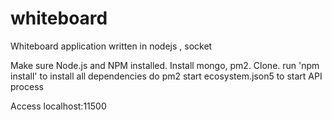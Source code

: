 # whiteboard
Whiteboard application written in nodejs , socket

Make sure Node.js and NPM installed.
Install mongo, pm2.
Clone.
run 'npm install' to install all dependencies
do pm2 start ecosystem.json5 to start API process

Access localhost:11500

